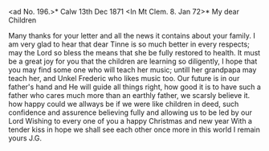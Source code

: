 <ad No. 196.>* Calw 13th Dec 1871
 <In Mt Clem. 8. Jan 72>*
My dear Children

Many thanks for your letter and all the news it contains about your family. I am very glad to hear that dear Tinne is so much better in every respects; may the Lord so bless the means that she be fully restored to health. 
It must be a great joy for you that the children are learning so diligently, I hope that you may find some one who will teach her music; untill her grandpapa may teach her, and Unkel Frederic who likes music too. Our future is in our father's hand and He will guide all things right, how good it is to have such a father who cares much more than an earthly father, we scarsly believe it. how happy could we allways be if we were like children in deed, such confidence and assurence believing fully and allowing us to be led by our Lord Wishing to every one of you a happy Christmas and new year With a tender kiss in hope we shall see each other once more in this world  I remain yours J.G.
